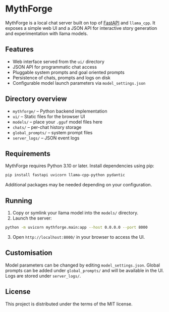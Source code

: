 # MythForge

MythForge is a local chat server built on top of [FastAPI](https://fastapi.tiangolo.com/) and `llama_cpp`. It exposes a simple web UI and a JSON API for interactive story generation and experimentation with llama models.

## Features

- Web interface served from the `ui/` directory
- JSON API for programmatic chat access
- Pluggable system prompts and goal oriented prompts
- Persistence of chats, prompts and logs on disk
- Configurable model launch parameters via `model_settings.json`

## Directory overview

- `mythforge/` – Python backend implementation
- `ui/` – Static files for the browser UI
- `models/` – place your `.gguf` model files here
- `chats/` – per-chat history storage
- `global_prompts/` – system prompt files
- `server_logs/` – JSON event logs

## Requirements

MythForge requires Python 3.10 or later. Install dependencies using pip:

```bash
pip install fastapi uvicorn llama-cpp-python pydantic
```

Additional packages may be needed depending on your configuration.

## Running

1. Copy or symlink your llama model into the `models/` directory.
2. Launch the server:

```bash
python -m uvicorn mythforge.main:app --host 0.0.0.0 --port 8000
```

3. Open `http://localhost:8000/` in your browser to access the UI.

## Customisation

Model parameters can be changed by editing `model_settings.json`. Global prompts can be added under `global_prompts/` and will be available in the UI. Logs are stored under `server_logs/`.

## License

This project is distributed under the terms of the MIT license.
